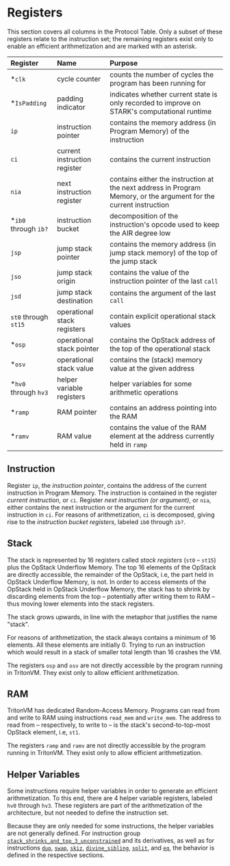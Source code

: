 # Registers

This section covers all columns in the Protocol Table.
Only a subset of these registers relate to the instruction set;
the remaining registers exist only to enable an efficient arithmetization and are marked with an asterisk.

| Register             | Name                         | Purpose                                                                                                            |
|:---------------------|:-----------------------------|:-------------------------------------------------------------------------------------------------------------------|
| *`clk`               | cycle counter                | counts the number of cycles the program has been running for                                                       |
| *`IsPadding`         | padding indicator            | indicates whether current state is only recorded to improve on STARK's computational runtime                       |
| `ip`                 | instruction pointer          | contains the memory address (in Program Memory) of the instruction                                                 |
| `ci`                 | current instruction register | contains the current instruction                                                                                   |
| `nia`                | next instruction register    | contains either the instruction at the next address in Program Memory, or the argument for the current instruction |
| *`ib0` through `ib?` | instruction bucket           | decomposition of the instruction's opcode used to keep the AIR degree low                                          |
| `jsp`                | jump stack pointer           | contains the memory address (in jump stack memory) of the top of the jump stack                                    |
| `jso`                | jump stack origin            | contains the value of the instruction pointer of the last `call`                                                   |
| `jsd`                | jump stack destination       | contains the argument of the last `call`                                                                           |
| `st0` through `st15` | operational stack registers  | contain explicit operational stack values                                                                          |
| *`osp`               | operational stack pointer    | contains the OpStack address of the top of the operational stack                                                   |
| *`osv`               | operational stack value      | contains the (stack) memory value at the given address                                                             |
| *`hv0` through `hv3` | helper variable registers    | helper variables for some arithmetic operations                                                                    |
| *`ramp`              | RAM pointer                  | contains an address pointing into the RAM                                                                          |
| *`ramv`              | RAM value                    | contains the value of the RAM element at the address currently held in `ramp`                                      |

## Instruction

Register `ip`, the *instruction pointer*, contains the address of the current instruction in Program Memory.
The instruction is contained in the register *current instruction*, or `ci`.
Register *next instruction (or argument)*, or `nia`, either contains the next instruction or the argument for the current instruction in `ci`.
For reasons of arithmetization, `ci` is decomposed, giving rise to the *instruction bucket registers*, labeled `ib0` through `ib?`.

## Stack

The stack is represented by 16 registers called *stack registers* (`st0` – `st15`) plus the OpStack Underflow Memory.
The top 16 elements of the OpStack are directly accessible, the remainder of the OpStack, i.e, the part held in OpStack Underflow Memory, is not.
In order to access elements of the OpStack held in OpStack Underflow Memory, the stack has to shrink by discarding elements from the top – potentially after writing them to RAM – thus moving lower elements into the stack registers.

The stack grows upwards, in line with the metaphor that justifies the name "stack".

For reasons of arithmetization, the stack always contains a minimum of 16 elements.
All these elements are initially 0.
Trying to run an instruction which would result in a stack of smaller total length than 16 crashes the VM.

The registers `osp` and `osv` are not directly accessible by the program running in TritonVM.
They exist only to allow efficient arithmetization.

## RAM

TritonVM has dedicated Random-Access Memory.
Programs can read from and write to RAM using instructions `read_mem` and `write_mem`.
The address to read from – respectively, to write to – is the stack's second-to-top-most OpStack element, i.e, `st1`.

The registers `ramp` and `ramv` are not directly accessible by the program running in TritonVM.
They exist only to allow efficient arithmetization.

## Helper Variables

Some instructions require helper variables in order to generate an efficient arithmetization.
To this end, there are 4 helper variable registers, labeled `hv0` through `hv3`.
These registers are part of the arithmetization of the architecture, but not needed to define the instruction set.

Because they are only needed for some instructions, the helper variables are not generally defined.
For instruction group [`stack_shrinks_and_top_3_unconstrained`](instruction-groups.md#group-stack_shrinks_and_top_3_unconstrained) and its derivatives, as well as for instructions
[`dup`](instruction-specific-transition-constraints.md#helper-variable-definitions-for-dup--i),
[`swap`](instruction-specific-transition-constraints.md#helper-variable-definitions-for-swap--i),
[`skiz`](instruction-specific-transition-constraints.md#helper-variable-definitions-for-skiz),
[`divine_sibling`](instruction-specific-transition-constraints.md#helper-variable-definitions-for-divine_sibling),
[`split`](instruction-specific-transition-constraints.md#helper-variable-definitions-for-split), and
[`eq`](instruction-specific-transition-constraints.md#helper-variable-definitions-for-eq),
the behavior is defined in the respective sections.
